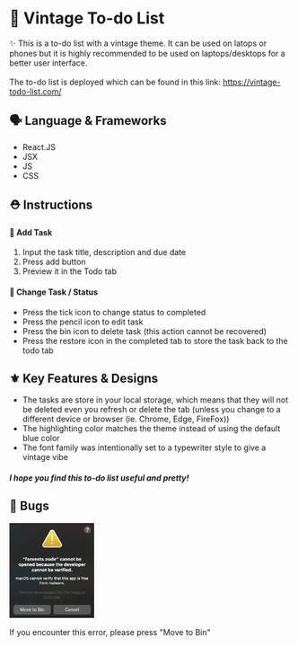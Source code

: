 
# 📝 Vintage To-do List
✨ This is a to-do list with a vintage theme. It can be used on latops or phones but it is highly recommended to be used on laptops/desktops for a better user interface.<br/>
<br/>
The to-do list is deployed which can be found in this link: https://vintage-todo-list.com/ 

## 🗣️ Language & Frameworks
* React.JS
* JSX
* JS
* CSS

## ⛑️ Instructions
#### 📎 Add Task
1. Input the task title, description and due date
2. Press add button 
3. Preview it in the Todo tab
#### 📎 Change Task / Status
* Press the tick icon to change status to completed
* Press the pencil icon to edit task
* Press the bin icon to delete task (this action cannot be recovered)
* Press the restore icon in the completed tab to store the task back to the todo tab

## ⚜️ Key Features & Designs
* The tasks are store in your local storage, which means that they will not be deleted even you refresh or delete the tab
  (unless you change to a different device or browser (ie. Chrome, Edge, FireFox))
* The highlighting color matches the theme instead of using the default blue color
* The font family was intentionally set to a typewriter style to give a vintage vibe

##### I hope you find this to-do list useful and pretty!

## 👾 Bugs
<p>
<img src= "bug-screenshot.png"
    width=30%>
</p>
If you encounter this error, please press "Move to Bin"


